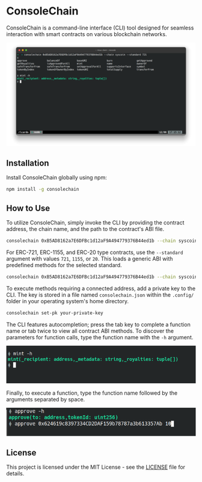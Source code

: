# ConsoleChain

ConsoleChain is a command-line interface (CLI) tool designed for seamless interaction with smart contracts on various blockchain networks.

![ConsoleChain Screenshot](/screenshot-1.png)

## Installation

Install ConsoleChain globally using npm:

```bash
npm install -g consolechain
```

## How to Use

To utilize ConsoleChain, simply invoke the CLI by providing the contract address, the chain name, and the path to the contract's ABI file.

```bash
consolechain 0xB5AD8162a7E6DFBc1d12aF9A494779376B44ed1b --chain syscoin --abi /abi-path/abi.json
```

For ERC-721, ERC-1155, and ERC-20 type contracts, use the `--standard` argument with values `721`, `1155`, or `20`. This loads a generic ABI with predefined methods for the selected standard.

```bash
consolechain 0xB5AD8162a7E6DFBc1d12aF9A494779376B44ed1b --chain syscoin --standard 721
```

To execute methods requiring a connected address, add a private key to the CLI. The key is stored in a file named `consolechain.json` within the `.config/` folder in your operating system's home directory.

```bash
consolechain set-pk your-private-key
```

The CLI features autocompletion; press the tab key to complete a function name or tab twice to view all contract ABI methods. To discover the parameters for function calls, type the function name with the `-h` argument.

![ConsoleChain Autocomplete](/screenshot-2.png)

Finally, to execute a function, type the function name followed by the arguments separated by space.

![ConsoleChain Function Execution](/screenshot-3.png)

## License

This project is licensed under the MIT License - see the [LICENSE](LICENSE) file for details.
